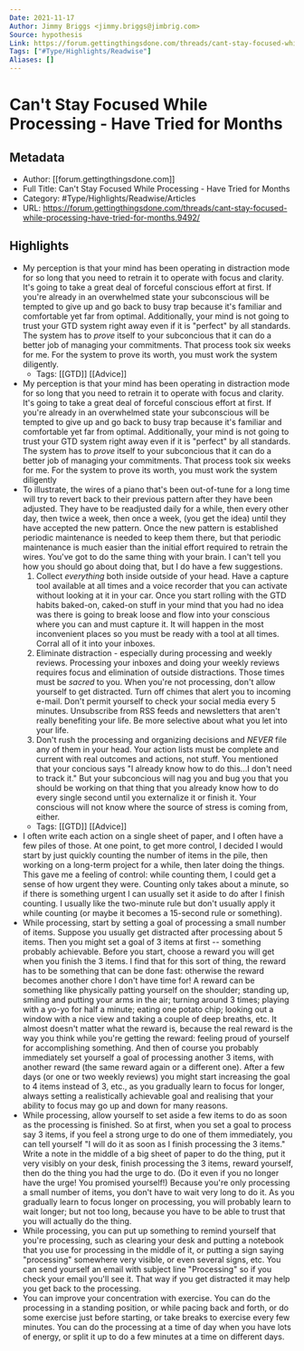```yaml
---
Date: 2021-11-17
Author: Jimmy Briggs <jimmy.briggs@jimbrig.com>
Source: hypothesis
Link: https://forum.gettingthingsdone.com/threads/cant-stay-focused-while-processing-have-tried-for-months.9492/
Tags: ["#Type/Highlights/Readwise"]
Aliases: []
---
```

# Can't Stay Focused While Processing - Have Tried for Months

## Metadata
- Author: [[forum.gettingthingsdone.com]]
- Full Title: Can't Stay Focused While Processing - Have Tried for Months
- Category: #Type/Highlights/Readwise/Articles
- URL: https://forum.gettingthingsdone.com/threads/cant-stay-focused-while-processing-have-tried-for-months.9492/

## Highlights
- My perception is that your mind has been operating in distraction mode for so long that you need to retrain it to operate with focus and clarity. It's going to take a great deal of forceful conscious effort at first. If you're already in an overwhelmed state your subconscious will be tempted to give up and go back to busy trap because it's familiar and comfortable yet far from optimal. Additionally, your mind is not going to trust your GTD system right away even if it is "perfect" by all standards. The system has to *prove* itself to your subconcious that it can do a better job of managing your commitments. That process took six weeks for me. For the system to prove its worth, you must work the system diligently.
    - Tags: [[GTD]] [[Advice]] 
- My perception is that your mind has been operating in distraction mode for so long that you need to retrain it to operate with focus and clarity. It's going to take a great deal of forceful conscious effort at first. If you're already in an overwhelmed state your subconscious will be tempted to give up and go back to busy trap because it's familiar and comfortable yet far from optimal. Additionally, your mind is not going to trust your GTD system right away even if it is "perfect" by all standards. The system has to *prove* itself to your subconcious that it can do a better job of managing your commitments. That process took six weeks for me. For the system to prove its worth, you must work the system diligently
- To illustrate, the wires of a piano that's been out-of-tune for a long time will try to revert back to their previous pattern after they have been adjusted. They have to be readjusted daily for a while, then every other day, then twice a week, then once a week, (you get the idea) until they have accepted the new pattern. Once the new pattern is established periodic maintenance is needed to keep them there, but that periodic maintenance is much easier than the initial effort required to retrain the wires. You've got to do the same thing with your brain. I can't tell you how you should go about doing that, but I do have a few suggestions.
  1. Collect *everything* both inside outside of your head. Have a capture tool available at all times and a voice recorder that you can activate without looking at it in your car. Once you start rolling with the GTD habits baked-on, caked-on stuff in your mind that you had no idea was there is going to break loose and flow into your conscious where you can and must capture it. It will happen in the most inconvenient places so you must be ready with a tool at all times. Corral all of it into your inboxes.
  2. Eliminate distraction - especially during processing and weekly reviews. Processing your inboxes and doing your weekly reviews requires focus and elimination of outside distractions. Those times must be *sacred* to you. When you're not processing, don't allow yourself to get distracted. Turn off chimes that alert you to incoming e-mail. Don't permit yourself to check your social media every 5 minutes. Unsubscribe from RSS feeds and newsletters that aren't really benefiting your life. Be more selective about what you let into your life.
  3. Don't rush the processing and organizing decisions and *NEVER* file any of them in your head. Your action lists must be complete and current with real outcomes and actions, not stuff. You mentioned that your concious says "I already know how to do this...I don't need to track it." But your subconcious will nag you and bug you that you should be working on that thing that you already know how to do every single second until you externalize it or finish it. Your conscious will not know where the source of stress is coming from, either.
    - Tags: [[GTD]] [[Advice]] 
- I often write each action on a single sheet of paper, and I often have a few
  piles of those. At one point, to get more control, I decided I would start by
  just quickly counting the number of items in the pile, then working on a
  long-term project for a while, then later doing the things. This gave me a
  feeling of control: while counting them, I could get a sense of how urgent
  they were. Counting only takes about a minute, so if there is something
  urgent I can usually set it aside to do after I finish counting. I usually like
  the two-minute rule but don't usually apply it while counting (or maybe it
  becomes a 15-second rule or something).
- While processing, start by setting a goal of processing a small number
  of items. Suppose you usually get distracted after processing about 5
  items. Then you might set a goal of 3 items at first -- something probably
  achievable. Before you start, choose a reward you will get when you finish
  the 3 items. I find that for this sort of thing, the reward has to be something
  that can be done fast: otherwise the reward becomes another chore I don't
  have time for! A reward can be something like physically patting yourself
  on the shoulder; standing up, smiling and putting your arms in the air;
  turning around 3 times; playing with a yo-yo for half a minute; eating
  one potato chip; looking out a window with a nice view and taking a couple
  of deep breaths, etc. It almost doesn't matter what the reward is, because
  the real reward is the way you think while you're getting the reward:
  feeling proud of yourself for accomplishing something. And then of course
  you probably immediately set yourself a goal of processing another
  3 items, with another reward (the same reward again or a different one).
  After a few days (or one or two weekly reviews) you might start increasing
  the goal to 4 items instead of 3, etc., as you gradually learn to focus
  for longer, always setting a realistically achievable goal and realising
  that your ability to focus may go up and down for many reasons.
- While processing, allow yourself to set aside a few items to do as soon
  as the processing is finished. So at first, when you set a goal to process
  say 3 items, if you feel a strong urge to do one of them immediately, you
  can tell yourself "I will do it as soon as I finish processing the 3 items."
  Write a note in the middle of a big sheet of paper to do the thing, put it
  very visibly on your desk, finish processing the 3 items, reward yourself,
  then do the thing you had the urge to do. (Do it even if you
  no longer have the urge! You promised yourself!) Because you're only processing
  a small number of items, you don't have to wait very long to do it.
  As you gradually learn to focus longer on processing, you will probably learn to
  wait longer; but not too long, because you have to be able to trust
  that you will actually do the thing.
- While processing, you can put up something to remind yourself that
  you're processing, such as clearing your desk and putting a notebook
  that you use for processing in the middle of it, or putting a sign
  saying "processing" somewhere very visible, or even several
  signs, etc. You can send yourself an email with subject
  line "Processing" so if you check your email you'll see it. That way if you
  get distracted it may help you get back to the processing.
- You can improve your concentration with exercise. You can do the
  processing in a standing position, or while pacing back and forth,
  or do some exercise just before starting, or take breaks to exercise
  every few minutes. You can do the processing at a time of day
  when you have lots of energy, or split it up to do a few minutes
  at a time on different days.
